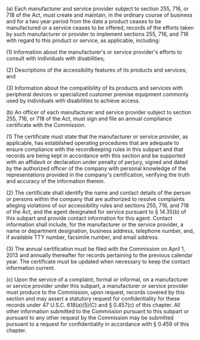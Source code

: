 (a) Each manufacturer and service provider subject to section 255, 716, or 718 of the Act, must create and maintain, in the ordinary course of business and for a two year period from the date a product ceases to be manufactured or a service ceases to be offered, records of the efforts taken by such manufacturer or provider to implement sections 255, 716, and 718 with regard to this product or service, as applicable, including:

(1) Information about the manufacturer's or service provider's efforts to consult with individuals with disabilities;

(2) Descriptions of the accessibility features of its products and services; and

(3) Information about the compatibility of its products and services with peripheral devices or specialized customer premise equipment commonly used by individuals with disabilities to achieve access.

(b) An officer of each manufacturer and service provider subject to section 255, 716, or 718 of the Act, must sign and file an annual compliance certificate with the Commission.

(1) The certificate must state that the manufacturer or service provider, as applicable, has established operating procedures that are adequate to ensure compliance with the recordkeeping rules in this subpart and that records are being kept in accordance with this section and be supported with an affidavit or declaration under penalty of perjury, signed and dated by the authorized officer of the company with personal knowledge of the representations provided in the company's certification, verifying the truth and accuracy of the information therein.

(2) The certificate shall identify the name and contact details of the person or persons within the company that are authorized to resolve complaints alleging violations of our accessibility rules and sections 255, 716, and 718 of the Act, and the agent designated for service pursuant to § 14.35(b) of this subpart and provide contact information for this agent. Contact information shall include, for the manufacturer or the service provider, a name or department designation, business address, telephone number, and, if available TTY number, facsimile number, and email address.

(3) The annual certification must be filed with the Commission on April 1, 2013 and annually thereafter for records pertaining to the previous calendar year. The certificate must be updated when necessary to keep the contact information current.

(c) Upon the service of a complaint, formal or informal, on a manufacturer or service provider under this subpart, a manufacturer or service provider must produce to the Commission, upon request, records covered by this section and may assert a statutory request for confidentiality for these records under 47 U.S.C. 618(a)(5)(C) and § 0.457(c) of this chapter. All other information submitted to the Commission pursuant to this subpart or pursuant to any other request by the Commission may be submitted pursuant to a request for confidentiality in accordance with § 0.459 of this chapter.

